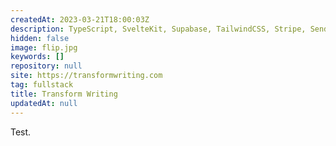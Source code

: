 ```yaml
---
createdAt: 2023-03-21T18:00:03Z
description: TypeScript, SvelteKit, Supabase, TailwindCSS, Stripe, SendGrid, Twilio, Vitest, Playwright, Github Actions, Vercel
hidden: false
image: flip.jpg
keywords: []
repository: null
site: https://transformwriting.com
tag: fullstack
title: Transform Writing
updatedAt: null
---
```


Test.

